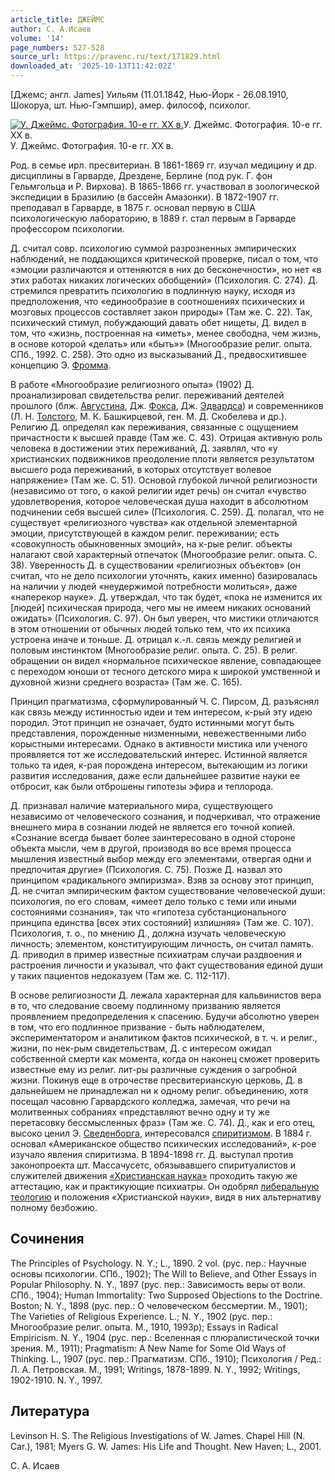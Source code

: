 ```yaml
---
article_title: ДЖЕЙМС
author: С. А.Исаев
volume: '14'
page_numbers: 527-528
source_url: https://pravenc.ru/text/171829.html
downloaded_at: '2025-10-13T11:42:02Z'
---
```


[Джемс; англ. James] Уильям (11.01.1842, Нью-Йорк - 26.08.1910, Шокоруа, шт. Нью-Гэмпшир), амер. философ, психолог.

[![У. Джеймс. Фотография. 10-е гг. XX в.](https://pravenc.ru/data/172/478/1234/i200.jpg "Кликните для увеличения картинки")](https://pravenc.ru/data/172/478/1234/i400.jpg)У. Джеймс. Фотография. 10-е гг. XX в.  
У. Джеймс. Фотография. 10-е гг. XX в.

Род. в семье ирл. пресвитериан. В 1861-1869 гг. изучал медицину и др. дисциплины в Гарварде, Дрездене, Берлине (под рук. Г. фон Гельмгольца и Р. Вирхова). В 1865-1866 гг. участвовал в зоологической экспедиции в Бразилию (в бассейн Амазонки). В 1872-1907 гг. преподавал в Гарварде, в 1875 г. основал первую в США психологическую лабораторию, в 1889 г. стал первым в Гарварде профессором психологии.

Д. считал совр. психологию суммой разрозненных эмпирических наблюдений, не поддающихся критической проверке, писал о том, что «эмоции различаются и оттеняются в них до бесконечности», но нет «в этих работах никаких логических обобщений» (Психология. С. 274). Д. стремился превратить психологию в подлинную науку, исходя из предположения, что «единообразие в соотношениях психических и мозговых процессов составляет закон природы» (Там же. С. 22). Так, психический стимул, побуждающий давать обет нищеты, Д. видел в том, что «жизнь, построенная на «иметь», менее свободна, чем жизнь, в основе которой «делать» или «быть»» (Многообразие религ. опыта. СПб., 1992. С. 258). Это одно из высказываний Д., предвосхитившее концепцию Э. [Фромма](https://pravenc.ru/text/Фромма.html).

В работе «Многообразие религиозного опыта» (1902) Д. проанализировал свидетельства религ. переживаний деятелей прошлого (блж. [Августина](https://pravenc.ru/text/АВГУСТИН.html), Дж. [Фокса](https://pravenc.ru/text/Фокса.html), Дж. [Эдвардса](https://pravenc.ru/text/Эдвардса.html)) и современников (Л. Н. [Толстого](https://pravenc.ru/text/Толстой.html), М. К. Башкирцевой, ген. М. Д. Скобелева и др.). Религию Д. определял как переживания, связанные с ощущением причастности к высшей правде (Там же. С. 43). Отрицая активную роль человека в достижении этих переживаний, Д. заявлял, что «у христианских подвижников преодоление плоти является результатом высшего рода переживаний, в которых отсутствует волевое напряжение» (Там же. С. 51). Основой глубокой личной религиозности (независимо от того, о какой религии идет речь) он считал «чувство удовлетворения, которое человеческая душа находит в абсолютном подчинении себя высшей силе» (Психология. С. 259). Д. полагал, что не существует «религиозного чувства» как отдельной элементарной эмоции, присутствующей в каждом религ. переживании; есть «совокупность обыкновенных эмоций», на к-рые религ. объекты налагают свой характерный отпечаток (Многообразие религ. опыта. С. 38). Уверенность Д. в существовании «религиозных объектов» (он считал, что не дело психологии уточнять, каких именно) базировалась на наличии у людей «неудержимой потребности молиться», даже «наперекор науке». Д. утверждал, что так будет, «пока не изменится их [людей] психическая природа, чего мы не имеем никаких оснований ожидать» (Психология. С. 97). Он был уверен, что мистики отличаются в этом отношении от обычных людей только тем, что их психика устроена иначе и тоньше. Д. отрицал к.-л. связь между религией и половым инстинктом (Многообразие религ. опыта. С. 25). В религ. обращении он видел «нормальное психическое явление, совпадающее с переходом юноши от тесного детского мира к широкой умственной и духовной жизни среднего возраста» (Там же. С. 165).

Принцип прагматизма, сформулированный Ч. С. Пирсом, Д. разъяснял как связь между истинностью идеи и тем интересом, к-рый эту идею породил. Этот принцип не означает, будто истинными могут быть представления, порожденные низменными, невежественными либо корыстными интересами. Однако в активности мистика или ученого проявляется тот же исследовательский интерес. Истинной является только та идея, к-рая порождена интересом, вытекающим из логики развития исследования, даже если дальнейшее развитие науки ее отбросит, как были отброшены гипотезы эфира и теплорода.

Д. признавал наличие материального мира, существующего независимо от человеческого сознания, и подчеркивал, что отражение внешнего мира в сознании людей не является его точной копией. «Сознание всегда бывает более заинтересовано в одной стороне объекта мысли, чем в другой, производя во все время процесса мышления известный выбор между его элементами, отвергая одни и предпочитая другие» (Психология. С. 75). Позже Д. назвал это принципом «радикального эмпиризма». Взяв за основу этот принцип, Д. не считал эмпирическим фактом существование человеческой души: психология, по его словам, «имеет дело только с теми или иными состояниями сознания», так что «гипотеза субстанционального принципа единства [всех этих состояний] излишняя» (Там же. С. 107). Психология, т. о., по мнению Д., должна изучать человеческую личность; элементом, конституирующим личность, он считал память. Д. приводил в пример известные психиатрам случаи раздвоения и растроения личности и указывал, что факт существования единой души у таких пациентов недоказуем (Там же. С. 112-117).

В основе религиозности Д. лежала характерная для кальвинистов вера в то, что следование своему подлинному призванию является проявлением предопределения к спасению. Будучи абсолютно уверен в том, что его подлинное призвание - быть наблюдателем, экспериментатором и аналитиком фактов психической, в т. ч. и религ., жизни, по нек-рым свидетельствам, Д. с интересом ожидал собственной смерти как момента, когда он наконец сможет проверить известные ему из религ. лит-ры различные суждения о загробной жизни. Покинув еще в отрочестве пресвитерианскую церковь, Д. в дальнейшем не принадлежал ни к одному религ. объединению, хотя посещал часовню Гарвардского колледжа, замечая, что речи на молитвенных собраниях «представляют вечно одну и ту же перетасовку бессмысленных фраз» (Там же. С. 74). Д., как и его отец, высоко ценил Э. [Сведенборга](https://pravenc.ru/text/Сведенборга.html), интересовался [спиритизмом](https://pravenc.ru/text/спиритизмом.html). В 1884 г. основал «Американское общество психических исследований», к-рое изучало явления спиритизма. В 1894-1898 гг. Д. выступал против законопроекта шт. Массачусетс, обязывавшего спиритуалистов и служителей движения [«Христианская наука»](<https://pravenc.ru/text/ Христианская наука .html>) проходить такую же аттестацию, как и практикующие психиатры. Он одобрял [либеральную теологию](<https://pravenc.ru/text/либеральную теологию.html>) и положения «Христианской науки», видя в них альтернативу полному безбожию.

## Сочинения

The Principles of Psychology. N. Y.; L., 1890. 2 vol. (рус. пер.: Научные основы психологии. СПб., 1902); The Will to Believe, and Other Essays in Popular Philosophy. N. Y., 1897 (рус. пер.: Зависимость веры от воли. СПб., 1904); Human Immortality: Two Supposed Objections to the Doctrine. Boston; N. Y., 1898 (рус. пер.: О человеческом бессмертии. М., 1901); The Varieties of Religious Experience. L.; N. Y., 1902 (рус. пер.: Многообразие религ. опыта. М., 1910, 1993p); Essays in Radical Empiricism. N. Y., 1904 (рус. пер.: Вселенная с плюралистической точки зрения. М., 1911); Pragmatism: A New Name for Some Old Ways of Thinking. L., 1907 (рус. пер.: Прагматизм. СПб., 1910); Психология / Ред.: Л. А. Петровская. М., 1991; Writings, 1878-1899. N. Y., 1992; Writings, 1902-1910. N. Y., 1997.

## Литература

Levinson H. S. The Religious Investigations of W. James. Chapel Hill (N. Car.), 1981; Myers G. W. James: His Life and Thought. New Haven; L., 2001.

С. А.  Исаев

